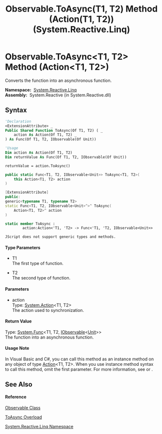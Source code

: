 ﻿---
title: Observable.ToAsync(T1, T2) Method (Action(T1, T2)) (System.Reactive.Linq)
TOCTitle: ToAsync(T1, T2) Method (Action(T1, T2))
ms:assetid: M:System.Reactive.Linq.Observable.ToAsync``2(System.Action{``0,``1})
ms:mtpsurl: https://msdn.microsoft.com/en-us/library/Hh211875(v=VS.103)
ms:contentKeyID: 36069321
ms.date: 06/28/2011
mtps_version: v=VS.103
dev_langs:
- vb
- csharp
- c++
- fsharp
- jscript
---

# Observable.ToAsync\<T1, T2\> Method (Action\<T1, T2\>)

Converts the function into an asynchronous function.

**Namespace:**  [System.Reactive.Linq](hh211929\(v=vs.103\).md)  
**Assembly:**  System.Reactive (in System.Reactive.dll)

## Syntax

``` vb
'Declaration
<ExtensionAttribute> _
Public Shared Function ToAsync(Of T1, T2) ( _
    action As Action(Of T1, T2) _
) As Func(Of T1, T2, IObservable(Of Unit))
```

``` vb
'Usage
Dim action As Action(Of T1, T2)
Dim returnValue As Func(Of T1, T2, IObservable(Of Unit))

returnValue = action.ToAsync()
```

``` csharp
public static Func<T1, T2, IObservable<Unit>> ToAsync<T1, T2>(
    this Action<T1, T2> action
)
```

``` c++
[ExtensionAttribute]
public:
generic<typename T1, typename T2>
static Func<T1, T2, IObservable<Unit>^>^ ToAsync(
    Action<T1, T2>^ action
)
```

``` fsharp
static member ToAsync : 
        action:Action<'T1, 'T2> -> Func<'T1, 'T2, IObservable<Unit>> 
```

``` jscript
JScript does not support generic types and methods.
```

#### Type Parameters

  - T1  
    The first type of function.

<!-- end list -->

  - T2  
    The second type of function.

#### Parameters

  - action  
    Type: [System.Action](https://msdn.microsoft.com/en-us/library/Bb549311)\<T1, T2\>  
    The action used to synchronization.  

#### Return Value

Type: [System.Func](https://msdn.microsoft.com/en-us/library/Bb534647)\<T1, T2, [IObservable](https://msdn.microsoft.com/en-us/library/Dd990377)\<[Unit](hh211727\(v=vs.103\).md)\>\>  
The function into an asynchronous function.  

#### Usage Note

In Visual Basic and C\#, you can call this method as an instance method on any object of type [Action](https://msdn.microsoft.com/en-us/library/Bb549311)\<T1, T2\>. When you use instance method syntax to call this method, omit the first parameter. For more information, see [](https://msdn.microsoft.com/en-us/library/Bb384936) or [](https://msdn.microsoft.com/en-us/library/Bb383977).

## See Also

#### Reference

[Observable Class](hh244252\(v=vs.103\).md)

[ToAsync Overload](hh211953\(v=vs.103\).md)

[System.Reactive.Linq Namespace](hh211929\(v=vs.103\).md)

